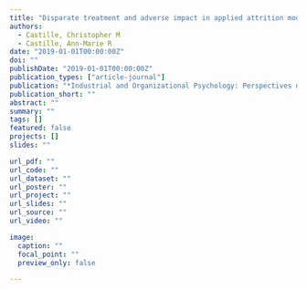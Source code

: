 ```yaml
---
title: "Disparate treatment and adverse impact in applied attrition modeling"
authors:
  - Castille, Christopher M
  - Castille, Ann-Marie R
date: "2019-01-01T00:00:00Z"
doi: ""
publishDate: "2019-01-01T00:00:00Z"
publication_types: ["article-journal"]
publication: "*Industrial and Organizational Psychology: Perspectives on Science and Practice*"
publication_short: ""
abstract: ""
summary: ""
tags: []
featured: false
projects: []
slides: ""

url_pdf: ""
url_code: ""
url_dataset: ""
url_poster: ""
url_project: ""
url_slides: ""
url_source: ""
url_video: ""

image:
  caption: ""
  focal_point: ""
  preview_only: false

---
```

